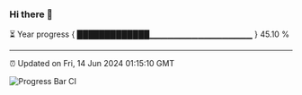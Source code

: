 ### Hi there 👋

⏳ Year progress { █████████████▁▁▁▁▁▁▁▁▁▁▁▁▁▁▁▁▁ } 45.10 %

---

⏰ Updated on Fri, 14 Jun 2024 01:15:10 GMT

![Progress Bar CI](https://github.com/liununu/liununu/workflows/Progress%20Bar%20CI/badge.svg)
